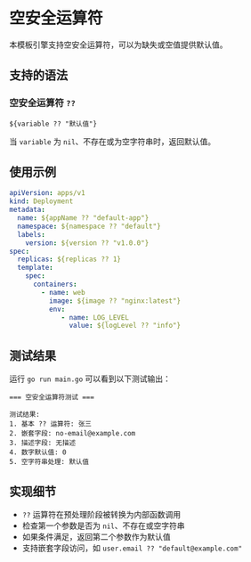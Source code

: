 # 空安全运算符

本模板引擎支持空安全运算符，可以为缺失或空值提供默认值。

## 支持的语法

### 空安全运算符 `??`

```
${variable ?? "默认值"}
```

当 `variable` 为 `nil`、不存在或为空字符串时，返回默认值。

## 使用示例

```yaml
apiVersion: apps/v1
kind: Deployment
metadata:
  name: ${appName ?? "default-app"}
  namespace: ${namespace ?? "default"}
  labels:
    version: ${version ?? "v1.0.0"}
spec:
  replicas: ${replicas ?? 1}
  template:
    spec:
      containers:
        - name: web
          image: ${image ?? "nginx:latest"}
          env:
             - name: LOG_LEVEL
               value: ${logLevel ?? "info"}
```

## 测试结果

运行 `go run main.go` 可以看到以下测试输出：

```
=== 空安全运算符测试 ===

测试结果:
1. 基本 ?? 运算符: 张三
2. 嵌套字段: no-email@example.com
3. 描述字段: 无描述
4. 数字默认值: 0
5. 空字符串处理: 默认值
```

## 实现细节

- `??` 运算符在预处理阶段被转换为内部函数调用
- 检查第一个参数是否为 `nil`、不存在或空字符串
- 如果条件满足，返回第二个参数作为默认值
- 支持嵌套字段访问，如 `user.email ?? "default@example.com"`